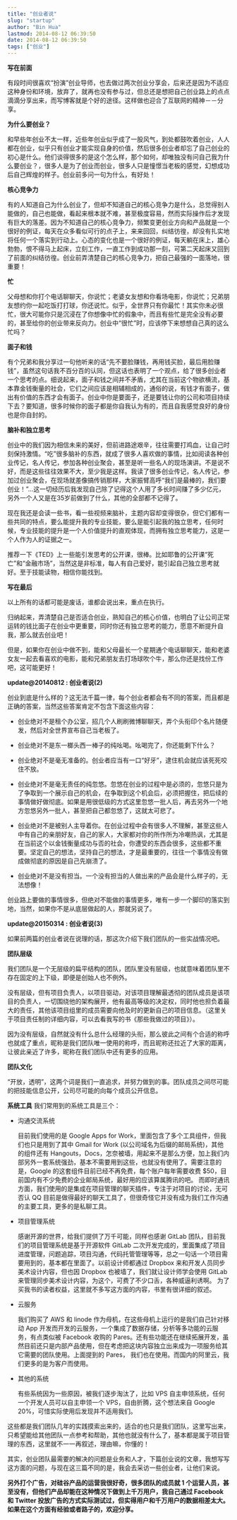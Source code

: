 ```yaml
---
title: "创业者说"
slug: "startup"
author: "Bin Hua"
lastmod: 2014-08-12 06:39:50
date: 2014-08-12 06:39:50
tags: ["创业"]
---
```


**写在前面**

有段时间很喜欢“扮演”创业导师，也去做过两次创业分享会，后来还是因为不适应这种身份和环境，放弃了，就再也没有参与过，但总还是想把自己创业路上的点点滴滴分享出来，而写博客就是个好的途径。这样做也迎合了互联网的精神－－分享。

**为什么要创业？**

和早些年创业不太一样，近些年创业似乎成了一股风气，到处都鼓吹着创业，人人都在创业，似乎只有创业才能实现自身的价值，然后很多创业者却忘了自己创业的初心是什么。他们谈得很多的是这个怎么样，那个如何，却唯独没有问自己我为什么要创业？，很多人是为了创业而创业，很多人只是憧憬当老板的感觉，幻想成功后自己辉煌的样子。创业前多问一句为什么，有好处！

**核心竞争力**

有的人知道自己为什么创业了，但却不知道自己的核心竞争力是什么，总觉得别人能做的，自己也能做，看起来根本就不难，甚至极度容易，然而实际操作后才发现有巨大的落差。因为不知道自己的核心竞争力，频繁变更创业方向和产品就是一个很好的例证，每天在众多看似可行的点子上，来来回回，纠结彷徨，却没有扎实地将任何一个落实到行动上。心态的变化也是一个很好的例证，每天躺在床上，雄心勃勃，恨不得马上起床，立刻工作，一直工作到成功那一刻，可第二天起床又回到了前面的纠结彷徨。创业前弄清楚自己的核心竞争力，把自己最强的一面落地，很重要！

**忙**

父母想和你打个电话聊聊天，你说忙；老婆女友想和你看场电影，你说忙；兄弟朋友想约你一起吃饭打打球，你还说忙。似乎，全世界只有你最忙！其实你未必很忙，很大可能你只是沉浸在了你想像中忙的假象中，而且有些忙是完全没有必要的，甚至给你的创业带来反向力。创业中“很忙”时，应该停下来想想自己真的这么忙吗？

**面子和钱**

有个兄弟和我分享过一句他听来的话“先不要脸赚钱，再用钱买脸，最后用脸赚钱”，虽然这句话我不百分百的认同，但这话也表明了一个观点，给了很多创业者一个思考的点。细说起来，面子和钱之间并不矛盾，尤其在当前这个物欲横流，基本靠金钱衡量的社会，它们之间应该是相辅相成的，通俗的说，有钱才有面子，做出有价值的东西才会有面子。创业中你是要面子，还是要钱让你的公司和项目持续下去？要知道，很多时候你的面子都是你自我认为有的，而且自我感觉良好的身份也是你自封的。

**脑补和独立思考**

创业中的我们因为相信未来的美好，但前进路途艰辛，往往需要打鸡血，让自己时刻保持激情。“吃”很多脑补的东西，就成了很多人喜欢做的事情，比如阅读各种创业传记，名人传记，参加各种创业聚会，甚至是听一些名人的现场演讲。不是说不好，而是这些往往效果不大，至少我是这样。我读了很多创业传记，名人传记，参加过创业聚会，在现场就差像搞传销那样，大家振臂高呼“我们是最棒的，我们要创业！”...这一切经历后我发现自己除了记得这个人用了多长时间赚了多少亿元，另外一个人又是在35岁前做到了什么，其他的全部都不记得了。

现在我还是会读一些书，看一些视频来脑补，主题内容却变得很杂，但它们都有一些共同的特点，要么能提升我的专业技能，要么是能引起我的独立思考，任何时候，专业技能的提升是一个人价值提升的直观体现，而拥有独立思考能力，这是一个人作为人的证据之一。

推荐一下《TED》上一些能引发思考的公开课，很棒。比如耶鲁的公开课“死亡”和“金融市场”，当然这是非标准，每人有自己爱好，能引起自己独立思考就好。至于技能读物，相信你能找到。

**写在最后**

以上所有的话都可能是废话，谁都会说出来，重点在执行。

归纳起来，弄清楚自己是否适合创业，熟知自己的核心价值，也明白了让公司正常运转的钱比面子在创业中更重要，同时你还有独立思考的能力，愿意不断提升自我，那么就去创业吧！

但是，如果你在创业中做不到，能和父母最长一个星期通个电话聊聊天，能和老婆女友一起去看喜欢的电影，能和兄弟朋友去打场球吹个牛，那么你还是找份工作吧，这可能更好！

**update@20140812 : 创业者说(2)**

创业到底是什么样的？这无法千篇一律，每个创业者都会有不同的答案，而且都是正确的答案，当然这些答案肯定不包含下面这些内容：

- 创业绝对不是租个办公室，招几个人刷刷微博聊聊天，弄个头衔印个名片随便发，然后对全世界宣布自己当老板了。 
 
- 创业绝对不是东一榔头西一棒子的纯吆喝。吆喝完了，你还能剩下什么？ 

- 创业绝对不是毫无准备的。创业者应当有一口“好牙”，逮住机会就应该死死咬住不放。 

- 创业绝对不是毫无责任的纯忽悠。忽悠在创业的过程中是必须的，忽悠只是为了争取到一个展示自己的机会，在争取到这个机会后，必须把握住，把后续的事情做好做彻底。如果是用很低级的方式这里忽悠一批人后，再去另外一个地方忽悠另外一批人，甚至把自己都忽悠了，这就太可悲了。 

- 创业绝对不是被别人主导着你。在创业过程中会有很多人不理解，甚至这些人中有自己的亲朋好友，自己的家人，大家都对你的所作所为冷嘲热讽，尤其是在当前这个以金钱衡量成功与否的社会，你遭受的东西会很多，这些都不重要。坚定自己的想法，坚持自己的想法，才是最重要的，往往一个事情没有做成做彻底的原因是自己先崩溃了。 

- 创业绝对不是没有担当。一个没有担当的人做出来的产品会是什么样子的，无法想像！
 
创业路上要做的事情很多，但绝对不能做的事情更多，唯有一步一个脚印的落实到地，当然，如果你不是从底层做起的人，那就另说了。

**update@20150314 : 创业者说(3)**

如果前两篇的创业者说在说理的话，那这次介绍下我们团队的一些实战情况吧。

**团队层级**

我们团队是一个无层级的扁平结构的团队，团队里没有层级，也就意味着团队里不存在固定的上下级，即便是创始人也不例外。

没有层级，但有项目负责人，以项目驱动，对该项目理解最透彻的团队成员是该项目的负责人，一切围绕他的架构展开，他有最高等级的决定权，同时他也担负着最大的责任，其他该项目组里的成员需要向他及时的更新自己的项目信息。（这里关于项目责任制的详细内容，可以去看我写的书《那些我做过的项目》）。

因为没有层级，自然就没有什么总什么经理的头衔，那么彼此之间有个合适的称呼也就成了重点，昵称是我们团队唯一使用的称呼，而且昵称还拉近了大家的距离，让彼此亲近了许多，昵称在我们团队中还有更多的应用。

**团队文化**

“开放，透明”，这两个词是我们一直追求，并努力做到的事。团队成员之间尽可能的把技能信息公开，公司尽可能的向每个成员公开信息。

**系统工具**
我们常用到的系统工具是三个：

- 沟通交流系统 

    目前我们使用的是 Google Apps for Work，里面包含了多个工具组件，但我们也只是用到了其中 Gmail for Work (以公司域名为后缀的邮局系统)，其他的组件还有 Hangouts，Docs，怎奈被墙，用起来不是那么方便，加上我们内部另外一套系统强劲，基本不需要用到这些，也就没有使用了。需要注意的是，Google 的这套组件目前已经不再免费，每个账户每年需要收费 $50，目前国内有不少免费的企业邮局系统，最好用的应该算属腾讯的吧。 而即时通讯方面，我们使用的是集成在项目管理的聊天插件，专注于对项目的讨论，无可否认 QQ 目前是做得最好的聊天工具了，但很奇怪它并没有成为我们工作沟通的主要工具，更多的是私聊工具。
    
- 项目管理系统

    感谢开源的世界，给我们提供了万千可能，同样也感谢 GitLab 团队，目前我们的项目管理系统是基于开源软件 GitLab 二次开发完成的，里面集成了项目进度管理，问题追踪，项目沟通，代码托管管理等等，总之一句话一个项目需要用到的，基本都在里面了。以前设计师都通过 Dropbox 来和开发人员同步美术设计内容，但也因 Dropbox 也被墙了，我们就让设计师学会使用 GitLab 来管理同步美术设计内容，为这个，可费了不少口舌，各种威逼利诱啊。 为了买我书的读者权益，这里就不多写这方面的内容，书里有很详细的叙述。
    
- 云服务

    我们购买了 AWS 和 linode 作为母机，在这些母机上运行的是我们自己针对移动 App 开发而开发的云服务，一个集成了数据存储，分析等多功能的云服务，有点类似被 Facebook 收购的 Pares。还有些功能还在继续拓展开发，虽然目前还只是内部产品使用，但在考虑把这块内容独立出来成为一项服务给其它需要的团队使用。上面提到的 Pares， 我们也在使用。而国内的阿里云，我们更多的是为客户而使用。 

- 其他的系统

    有些系统因为一些原因，被我们逐步淘汰了，比如 VPS 自主申领系统，任何一个开发人员可以自主申领一个 VPS，自由折腾，这个想法来自 Google 20%，可惜实际使用后发现并不适用我们。 

这些都是我们团队几年的实践摸索出来的，适合的也只是我们团队，这里写出来，只希望能给其他团队一点参考和帮助，其他也就没有什么了，基本都是属于项目管理的东西，这里就不一一再叙述，理由嘛，你懂的！

其实，创业团队最需要的解决的问题是业务和人才，下篇创业说的文章，我想写写这方面的问题，与现在这三篇不同的是，我会去采访一些创业者，让他们来说。

**另外打个广告，对硅谷产品的运营我很好奇，很多团队的成员就 1 个运营人员，甚至没有，但他们产品却能在这种情况下做到上千万用户，我自己通过 Facebook 和 Twitter 投放广告的方式实际测试过，但实得用户和千万用户的数据相差太大。如果在这个方面有经验或者路子的，欢迎分享。**